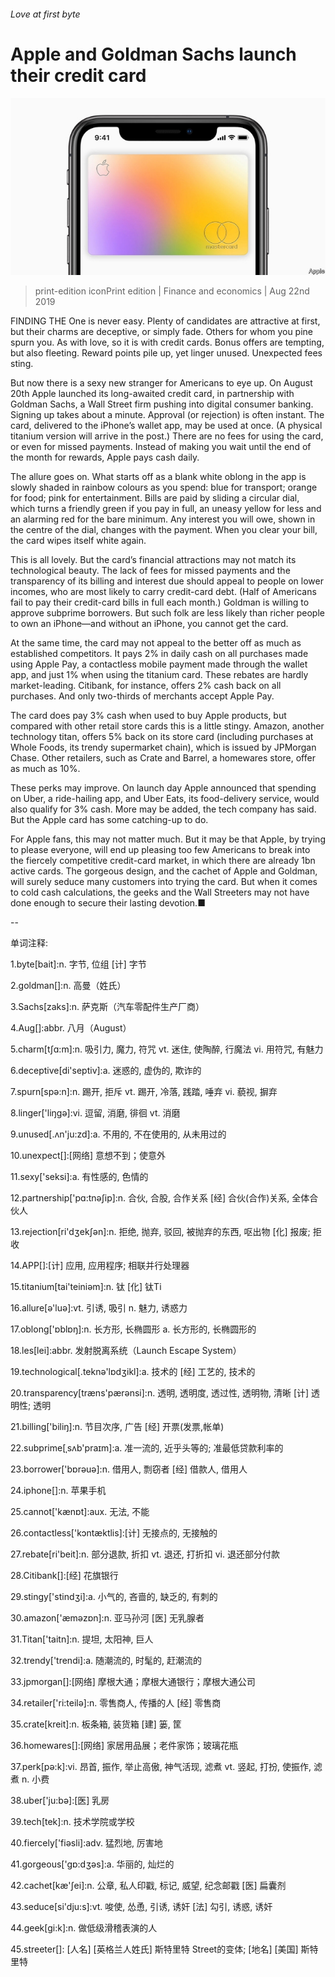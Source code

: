 ###### Love at first byte

# Apple and Goldman Sachs launch their credit card 

![image](images/20190824_FNP502.jpg) 

> print-edition iconPrint edition | Finance and economics | Aug 22nd 2019 

FINDING THE One is never easy. Plenty of candidates are attractive at first, but their charms are deceptive, or simply fade. Others for whom you pine spurn you. As with love, so it is with credit cards. Bonus offers are tempting, but also fleeting. Reward points pile up, yet linger unused. Unexpected fees sting. 

But now there is a sexy new stranger for Americans to eye up. On August 20th Apple launched its long-awaited credit card, in partnership with Goldman Sachs, a Wall Street firm pushing into digital consumer banking. Signing up takes about a minute. Approval (or rejection) is often instant. The card, delivered to the iPhone’s wallet app, may be used at once. (A physical titanium version will arrive in the post.) There are no fees for using the card, or even for missed payments. Instead of making you wait until the end of the month for rewards, Apple pays cash daily. 

The allure goes on. What starts off as a blank white oblong in the app is slowly shaded in rainbow colours as you spend: blue for transport; orange for food; pink for entertainment. Bills are paid by sliding a circular dial, which turns a friendly green if you pay in full, an uneasy yellow for less and an alarming red for the bare minimum. Any interest you will owe, shown in the centre of the dial, changes with the payment. When you clear your bill, the card wipes itself white again. 

This is all lovely. But the card’s financial attractions may not match its technological beauty. The lack of fees for missed payments and the transparency of its billing and interest due should appeal to people on lower incomes, who are most likely to carry credit-card debt. (Half of Americans fail to pay their credit-card bills in full each month.) Goldman is willing to approve subprime borrowers. But such folk are less likely than richer people to own an iPhone—and without an iPhone, you cannot get the card. 

At the same time, the card may not appeal to the better off as much as established competitors. It pays 2% in daily cash on all purchases made using Apple Pay, a contactless mobile payment made through the wallet app, and just 1% when using the titanium card. These rebates are hardly market-leading. Citibank, for instance, offers 2% cash back on all purchases. And only two-thirds of merchants accept Apple Pay. 

The card does pay 3% cash when used to buy Apple products, but compared with other retail store cards this is a little stingy. Amazon, another technology titan, offers 5% back on its store card (including purchases at Whole Foods, its trendy supermarket chain), which is issued by JPMorgan Chase. Other retailers, such as Crate and Barrel, a homewares store, offer as much as 10%. 

These perks may improve. On launch day Apple announced that spending on Uber, a ride-hailing app, and Uber Eats, its food-delivery service, would also qualify for 3% cash. More may be added, the tech company has said. But the Apple card has some catching-up to do. 

For Apple fans, this may not matter much. But it may be that Apple, by trying to please everyone, will end up pleasing too few Americans to break into the fiercely competitive credit-card market, in which there are already 1bn active cards. The gorgeous design, and the cachet of Apple and Goldman, will surely seduce many customers into trying the card. But when it comes to cold cash calculations, the geeks and the Wall Streeters may not have done enough to secure their lasting devotion.■ 

-- 

 单词注释:

1.byte[bait]:n. 字节, 位组 [计] 字节 

2.goldman[]:n. 高曼（姓氏） 

3.Sachs[zaks]:n. 萨克斯（汽车零配件生产厂商） 

4.Aug[]:abbr. 八月（August） 

5.charm[tʃɑ:m]:n. 吸引力, 魔力, 符咒 vt. 迷住, 使陶醉, 行魔法 vi. 用符咒, 有魅力 

6.deceptive[di'septiv]:a. 迷惑的, 虚伪的, 欺诈的 

7.spurn[spә:n]:n. 踢开, 拒斥 vt. 踢开, 冷落, 践踏, 唾弃 vi. 藐视, 摒弃 

8.linger['liŋgә]:vi. 逗留, 消磨, 徘徊 vt. 消磨 

9.unused[.ʌn'ju:zd]:a. 不用的, 不在使用的, 从未用过的 

10.unexpect[]:[网络] 意想不到；使意外 

11.sexy['seksi]:a. 有性感的, 色情的 

12.partnership['pɑ:tnәʃip]:n. 合伙, 合股, 合作关系 [经] 合伙(合作)关系, 全体合伙人 

13.rejection[ri'dʒekʃәn]:n. 拒绝, 抛弃, 驳回, 被抛弃的东西, 呕出物 [化] 报废; 拒收 

14.APP[]:[计] 应用, 应用程序; 相联并行处理器 

15.titanium[tai'teiniәm]:n. 钛 [化] 钛Ti 

16.allure[ә'luә]:vt. 引诱, 吸引 n. 魅力, 诱惑力 

17.oblong['ɒblɒŋ]:n. 长方形, 长椭圆形 a. 长方形的, 长椭圆形的 

18.les[lei]:abbr. 发射脱离系统（Launch Escape System） 

19.technological[.teknә'lɒdʒikl]:a. 技术的 [经] 工艺的, 技术的 

20.transparency[træns'pærәnsi]:n. 透明, 透明度, 透过性, 透明物, 清晰 [计] 透明性; 透明 

21.billing['biliŋ]:n. 节目次序, 广告 [经] 开票(发票,帐单) 

22.subprime[ˌsʌb'praɪm]:a. 准一流的, 近乎头等的; 准最低贷款利率的 

23.borrower['bɒrәuә]:n. 借用人, 剽窃者 [经] 借款人, 借用人 

24.iphone[]:n. 苹果手机 

25.cannot['kænɒt]:aux. 无法, 不能 

26.contactless['kɔntæktlis]:[计] 无接点的, 无接触的 

27.rebate[ri'beit]:n. 部分退款, 折扣 vt. 退还, 打折扣 vi. 退还部分付款 

28.Citibank[]:[经] 花旗银行 

29.stingy['stindʒi]:a. 小气的, 吝啬的, 缺乏的, 有刺的 

30.amazon['æmәzɒn]:n. 亚马孙河 [医] 无乳腺者 

31.Titan['taitn]:n. 提坦, 太阳神, 巨人 

32.trendy['trendi]:a. 随潮流的, 时髦的, 赶潮流的 

33.jpmorgan[]:[网络] 摩根大通；摩根大通银行；摩根大通公司 

34.retailer['ri:teilә]:n. 零售商人, 传播的人 [经] 零售商 

35.crate[kreit]:n. 板条箱, 装货箱 [建] 篓, 筐 

36.homewares[]:[网络] 家居用品展；老件家饰；玻璃花瓶 

37.perk[pә:k]:vi. 昂首, 振作, 举止高傲, 神气活现, 滤煮 vt. 竖起, 打扮, 使振作, 滤煮 n. 小费 

38.uber['ju:bә]:[医] 乳房 

39.tech[tek]:n. 技术学院或学校 

40.fiercely['fiәsli]:adv. 猛烈地, 厉害地 

41.gorgeous['gɒ:dʒәs]:a. 华丽的, 灿烂的 

42.cachet[kæ'ʃei]:n. 公章, 私人印戳, 标记, 威望, 纪念邮戳 [医] 扁囊剂 

43.seduce[si'dju:s]:vt. 唆使, 怂恿, 引诱, 诱奸 [法] 勾引, 诱惑, 诱奸 

44.geek[gi:k]:n. 做低级滑稽表演的人 

45.streeter[]: [人名] [英格兰人姓氏] 斯特里特 Street的变体; [地名] [美国] 斯特里特 

